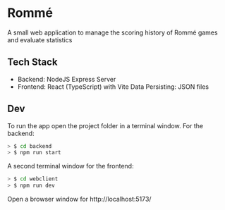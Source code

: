 # Rommé

A small web application to manage the scoring history of Rommé games and evaluate statistics

## Tech Stack

- Backend: NodeJS Express Server
- Frontend: React (TypeScript) with Vite
  Data Persisting: JSON files

## Dev

To run the app open the project folder in a terminal window.
For the backend:

```bash
> $ cd backend
> $ npm run start
```

A second terminal window for the frontend:

```bash
> $ cd webclient
> $ npm run dev
```

Open a browser window for http://localhost:5173/
